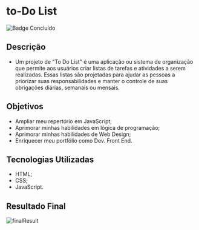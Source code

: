 # to-Do List

![Badge Concluído](http://img.shields.io/static/v1?label=STATUS&message=CONCLUÍDO&color=GREEN&style=for-the-badge)

## Descrição

- Um projeto de "To Do List" é uma aplicação ou sistema de organização que permite aos usuários criar listas de tarefas e atividades a serem realizadas. Essas listas são projetadas para ajudar as pessoas a priorizar suas responsabilidades e manter o controle de suas obrigações diárias, semanais ou mensais.

## Objetivos

- Ampliar meu repertório em JavaScript;
- Aprimorar minhas habilidades em lógica de programação;
- Aprimorar minhas habilidades de Web Design;
- Enriquecer meu portfólio como Dev. Front End.

## Tecnologias Utilizadas

- HTML;
- CSS;
- JavaScript.

## Resultado Final

![finalResult](https://github.com/KNereS/toDo-list/assets/127334900/f36ef40e-3b7c-498b-969b-332caf7f9318)
